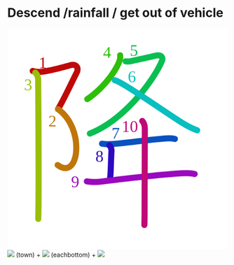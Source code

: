 # Descend /rainfall / get out of vehicle
![964d](../kanji-colorize/964d.svg)
![](http://www.kanjidamage.com/assets/radsmall/town-5b6cedad9082f836d90ce4150a4c12639ea53c5e5b033e84df6ee78a96d1dddb.jpg) (town) + ![](http://www.kanjidamage.com/assets/radsmall/each-37c2a474571855767f5272fae7a865ab752b9221fd7790e91b194ddd187b0876.jpg) (eachbottom) + ![](http://www.kanjidamage.com/assets/radsmall/fuckkk-4a6a4d8b9672bdbf16a01385884c1031ec75021c7ed73de6aa2f4a61ca8249b5.jpg)